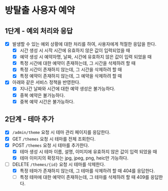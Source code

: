# 방탈출 사용자 예약

## 1단계 - 예외 처리와 응답

- [x] 발생할 수 있는 예외 상황에 대한 처리를 하여, 사용자에게 적절한 응답을 한다.
    - [x] 시간 생성 시 시작 시간에 유효하지 않은 값이 입력되었을 때
    - [x] 예약 생성 시 예약자명, 날짜, 시간에 유효하지 않은 값이 입력 되었을 때
    - [x] 특정 시간에 대한 예약이 존재하는데, 그 시간을 삭제하려 할 때
    - [x] 특정 시간이 존재하지 않는데, 그 시간을 삭제하려 할 때
    - [x] 특정 예약이 존재하지 않는데, 그 예약을 삭제하려 할 때
- [x] 아래와 같은 서비스 정책을 반영한다.
    - [x] 지나간 날짜와 시간에 대한 예약 생성은 불가능하다.
    - [x] 중복 예약은 불가능하다.
    - [x] 중복 예약 시간은 불가능하다.

## 2단계 - 테마 추가

- [x] `/admin/theme` 요청 시 테마 관리 페이지를 응답한다.
- [x] GET `/themes` 요청 시 테마를 전체 조회한다.
- [x] POST `/themes` 요청 시 테마를 추가한다.
    - [x] 테마 생성 시 테마 이름, 설명, 이미지에 유효하지 않은 값이 입력 되었을 때
    - [x] 테마 이미지의 확장자는 jpg, jpeg, png, heic만 가능하다.
- [ ] DELETE `/themes/{id}` 요청 시 테마를 삭제한다.
    - [x] 특정 테마가 존재하지 않는데, 그 테마를 삭제하려 할 때 404를 응답한다.
    - [ ] 특정 테마에 대한 예약이 존재하는데, 그 테마를 삭제하려 할 때 409를 응답한다.
